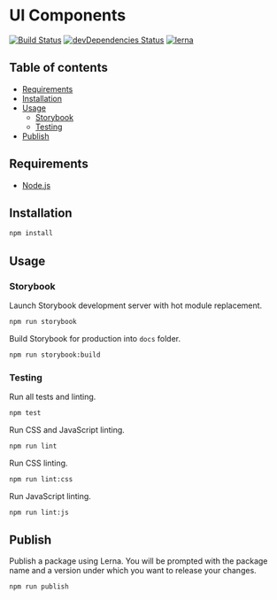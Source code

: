 # UI Components

[![Build Status](https://travis-ci.org/marcobiedermann/ui.svg)](https://travis-ci.org/marcobiedermann/ui)
[![devDependencies Status](https://david-dm.org/marcobiedermann/ui/dev-status.svg)](https://david-dm.org/marcobiedermann/ui?type=dev)
[![lerna](https://img.shields.io/badge/maintained%20with-lerna-cc00ff.svg)](https://lernajs.io/)

## Table of contents

* [Requirements](#requirements)
* [Installation](#installation)
* [Usage](#usage)
  * [Storybook](#storybook)
  * [Testing](#testing)
* [Publish](#publish)

## Requirements

* [Node.js](https://nodejs.org)

## Installation

```sh
npm install
```

## Usage

### Storybook

Launch Storybook development server with hot module replacement.

```sh
npm run storybook
```

Build Storybook for production into `docs` folder.

```sh
npm run storybook:build
```

### Testing

Run all tests and linting.

```sh
npm test
```

Run CSS and JavaScript linting.

```sh
npm run lint
```

Run CSS linting.

```sh
npm run lint:css
```

Run JavaScript linting.

```sh
npm run lint:js
```

## Publish

Publish a package using Lerna. You will be prompted with the package name and a version under which you want to release your changes.

```sh
npm run publish
```
